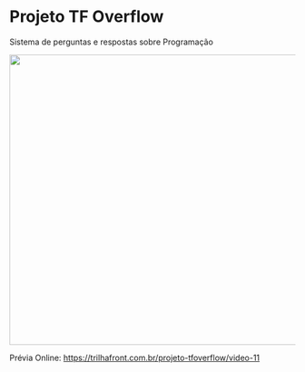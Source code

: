 # Projeto TF Overflow
Sistema de perguntas e respostas sobre Programação

<image width="512px" src="https://github.com/trilhafront/projeto-tfoverflow/blob/master/previa.gif">

Prévia Online: https://trilhafront.com.br/projeto-tfoverflow/video-11
